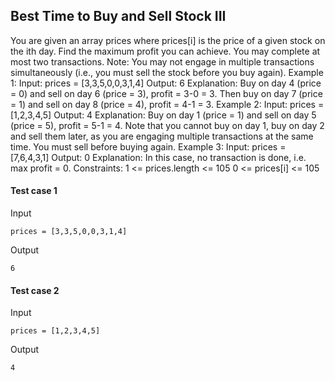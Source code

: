 
## Best Time to Buy and Sell Stock III
You are given an array prices where prices[i] is the price of a given stock on the ith day. Find the maximum profit you can achieve. You may complete at most two transactions. Note: You may not engage in multiple transactions simultaneously (i.e., you must sell the stock before you buy again). Example 1: Input: prices = [3,3,5,0,0,3,1,4] Output: 6 Explanation: Buy on day 4 (price = 0) and sell on day 6 (price = 3), profit = 3-0 = 3. Then buy on day 7 (price = 1) and sell on day 8 (price = 4), profit = 4-1 = 3. Example 2: Input: prices = [1,2,3,4,5] Output: 4 Explanation: Buy on day 1 (price = 1) and sell on day 5 (price = 5), profit = 5-1 = 4. Note that you cannot buy on day 1, buy on day 2 and sell them later, as you are engaging multiple transactions at the same time. You must sell before buying again. Example 3: Input: prices = [7,6,4,3,1] Output: 0 Explanation: In this case, no transaction is done, i.e. max profit = 0. Constraints: 1 &lt;= prices.length &lt;= 105 0 &lt;= prices[i] &lt;= 105

#### Test case 1

Input

```
prices = [3,3,5,0,0,3,1,4]
```

Output

```
6
```

#### Test case 2

Input

```
prices = [1,2,3,4,5]
```

Output

```
4
```
  